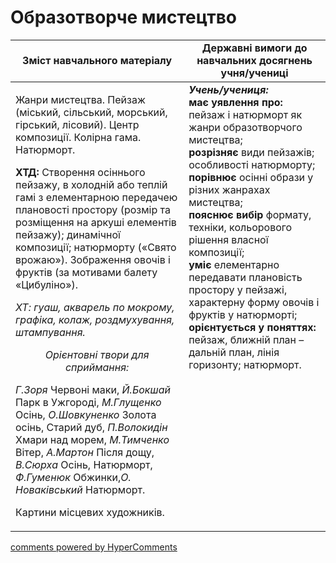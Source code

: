 <div id="hypercomments_widget" class="js-hypercomments-widget invisible"></div>

Образотворче мистецтво
=============================================

<table>
  <tr>
    <td width="55%" align="center"><b>Зміст навчального матеріалу</b></td>
    <td width="45%" align="center"><b>Державні вимоги до навчальних досягнень учня/учениці</b></td>
  </tr>
<tbody>
  <tr>
    <td width="55%" style="vertical-align:top !important;">
<p>Жанри мистецтва. Пейзаж (міський, сільський, морський, гірський, лісовий). Центр композиції. Колірна гама. Натюрморт.</p>   
<p><b>ХТД:</b> Створення осіннього пейзажу, в холодній або теплій гамі з елементарною передачею плановості простору (розмір та розміщення на аркуші елементів пейзажу); динамічної композиції; натюрморту («Свято врожаю»). Зображення овочів і фруктів (за мотивами балету «Цибуліно»).</p>
<p><i>ХТ: гуаш, акварель по мокрому, графіка, колаж, роздмухування, штампування.</i></p>
<center><i>Орієнтовні твори для сприймання:</i></center>
<p><i>Г.Зоря</i> Червоні маки, <i>Й.Бокшай</i> Парк в Ужгороді, <i>М.Глущенко</i> Осінь, <i>О.Шовкуненко</i> Золота осінь, Старий дуб, <i>П.Волокидін</i> Хмари над морем, <i>М.Тимченко</i> Вітер, <i>А.Мартон</i> Після дощу, <i>В.Сюрха</i> Осінь, Натюрморт, <i>Ф.Гуменюк</i> Обжинки,<i>О. Новаківський</i>  Натюрморт.</p>
<p>Картини місцевих художників.</p>
	</td>
<td width="45%" style="vertical-align:top !important;"><b><i>Учень/учениця:</i></b><br>
<b>має уявлення про:</b> пейзаж і натюрморт як жанри образотворчого мистецтва;<br>
<b>розрізняє</b> види пейзажів; особливості натюрморту;<br>
<b>порівнює</b> осінні образи у різних жанрахах мистецтва;<br>
<b>пояснює вибір</b> формату, техніки, кольорового рішення власної композиції;<br>
<b>уміє</b> елементарно передавати плановість простору у пейзажі, характерну форму овочів і фруктів у натюрморті;<br>
<b>орієнтується у поняттях:</b> пейзаж, ближній план – дальній план, лінія горизонту; натюрморт.<br>
</td>
	</tr>
</tbody>
</table>

<div class="js-hypercomments-container">
<a href="http://hypercomments.com" class="hc-link" title="comments widget">comments powered by HyperComments</a>
</div>